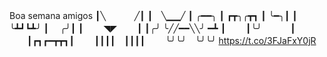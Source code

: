 Boa semana amigos
┃╲　　　  ╱┃
┃　╲▁▁╱ ┃ ╭━━╮
┃  ┏┳╮╭┳┓  ┃ ╰━╮┃
┃  ╰┻┛┗┻╯  ┃　 ╭╯┃
┃　 　◥◤　　 ┃ ┃╭╯
 ╰╱╱━━╲╲╯ ━┻ ┃
　　┃╰╯　　 　┃
　　┃┏┓┏━┳┳┓┃
　　┃┃┃┃　┃┃┃┃
　　╰╯╰╯　╰╯╰╯
https://t.co/3FJaFxY0jR
